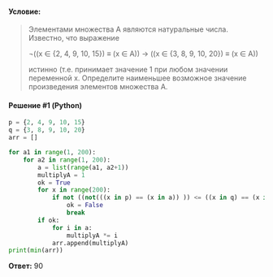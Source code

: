 #### Условие:

> Элементами множества А являются натуральные числа. Известно, что выражение
> 
> ¬((x ∈ {2, 4, 9, 10, 15}) ≡ (x ∈ A)) → ((x ∈ {3, 8, 9, 10, 20}) ≡ (x ∈ A))
> 
> истинно (т.е. принимает значение 1 при любом значении переменной х. Определите наименьшее возможное значение произведения элементов множества A.

#### Решение #1 (Python)
```python
p = {2, 4, 9, 10, 15}
q = {3, 8, 9, 10, 20}
arr = []

for a1 in range(1, 200):
    for a2 in range(1, 200):
        a = list(range(a1, a2+1))
        multiplyA = 1
        ok = True
        for x in range(200):
            if not ((not(((x in p) == (x in a)) )) <= ((x in q) == (x in a))):
                ok = False
                break
        if ok:
            for i in a:
                multiplyA *= i
            arr.append(multiplyA)
print(min(arr))

```

**Ответ:** 90
